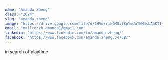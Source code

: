 ```yaml
---
name: "Amanda Zheng"
class: "2024"
slug: "amanda-zheng"
image: "https://drive.google.com/file/d/1HVmrrikGM0il8pYmUuTWM4sbAhKT140U/view?usp=sharing"
email: "mailto:zh.amanda1@gmail.com"
linkedin: "https://www.linkedin.com/in/amanda-zheng/"
facebook: "https://www.facebook.com/amanda.zheng.54738/"
---
```

in search of playtime